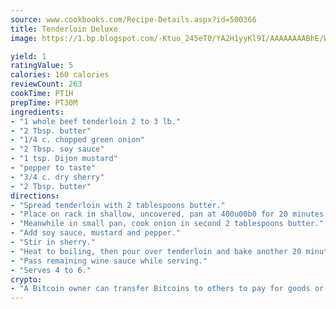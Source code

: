 ```yaml
---
source: www.cookbooks.com/Recipe-Details.aspx?id=500366
title: Tenderloin Deluxe
image: https://1.bp.blogspot.com/-Ktuo_245eT0/YA2H1yyKl9I/AAAAAAAABhE/WMoqSq2tWOcgMkPaLYZ-49h8pVDUUwFCQCLcBGAsYHQ/s307/5.png

yield: 1
ratingValue: 5
calories: 160 calories
reviewCount: 263
cookTime: PT1H
prepTime: PT30M
ingredients:
- "1 whole beef tenderloin 2 to 3 lb."
- "2 Tbsp. butter"
- "1/4 c. chopped green onion"
- "2 Tbsp. soy sauce"
- "1 tsp. Dijon mustard"
- "pepper to taste"
- "3/4 c. dry sherry"
- "2 Tbsp. butter"
directions:
- "Spread tenderloin with 2 tablespoons butter."
- "Place on rack in shallow, uncovered, pan at 400u00b0 for 20 minutes."
- "Meanwhile in small pan, cook onion in second 2 tablespoons butter."
- "Add soy sauce, mustard and pepper."
- "Stir in sherry."
- "Heat to boiling, then pour over tenderloin and bake another 20 minutes."
- "Pass remaining wine sauce while serving."
- "Serves 4 to 6."
crypto:
- "A Bitcoin owner can transfer Bitcoins to others to pay for goods or services."
---
```


